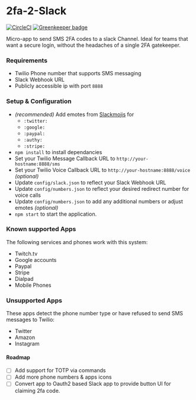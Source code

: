 # 2fa-2-Slack

[![CircleCI](https://circleci.com/gh/nodecraft/2fa-2-slack.svg?style=svg)](https://circleci.com/gh/nodecraft/2fa-2-slack) [![Greenkeeper badge](https://badges.greenkeeper.io/nodecraft/2fa-2-slack.svg)](https://greenkeeper.io/)

Micro-app to send SMS 2FA codes to a slack Channel. Ideal for teams that want a secure login, without the headaches of a single 2FA gatekeeper.


### Requirements
 - Twilio Phone number that supports SMS messaging
 - Slack Webhook URL
 - Publicly accessible ip with port `8888`


### Setup & Configuration

 - *(recommended)* Add emotes from [Slackmojis](https://slackmojis.com/) for
   - `:twitter:`
   - `:google:`
   - `:paypal:`
   - `:authy:`
   - `:stripe:`
- `npm install` to install dependancies
- Set your Twilio Message Callback URL to `http://your-hostname:8888/sms`
- Set your Twilio Voice Callback URL to `http://your-hostname:8888/voice` *(optional)*
- Update `config/slack.json` to reflect your Slack Webhook URL
- Update `config/numbers.json` to reflect your desired redirect number for voice calls
- Update `config/numbers.json` to add any additional numbers or adjust emotes *(optional)*
- `npm start` to start the application.


### Known supported Apps
The following services and phones work with this system:
 - Twitch.tv
 - Google accounts
 - Paypal
 - Stripe
 - Dialpad
 - Mobile Phones

### Unsupported Apps
These apps detect the phone number type or have refused to send SMS messages to Twilio:
 - Twitter
 - Amazon
 - Instagram


#### Roadmap
 - [ ] Add support for TOTP via commands
 - [ ] Add more phone numbers & apps icons
 - [ ] Convert app to Oauth2 based Slack app to provide button UI for claiming 2fa code.